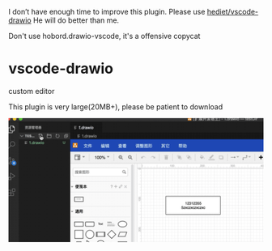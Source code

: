 I don’t have enough time to improve this plugin. Please use [hediet/vscode-drawio](https://github.com/hediet/vscode-drawio) He will do better than me.


Don't use hobord.drawio-vscode, it's a offensive copycat

# vscode-drawio

custom editor

This plugin is very large(20MB+), please be patient to download

![](./image/demo.gif)
